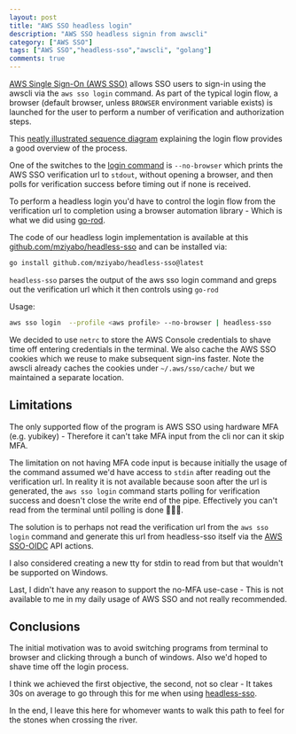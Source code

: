 ```yaml
---
layout: post
title: "AWS SSO headless login"
description: "AWS SSO headless signin from awscli"
category: ["AWS SSO"]
tags: ["AWS SSO","headless-sso","awscli", "golang"]
comments: true
---
```


[AWS Single Sign-On (AWS SSO)](https://docs.aws.amazon.com/singlesignon/latest/userguide/what-is.html) allows SSO users to sign-in using the awscli via the `aws sso login` command. As part of the typical login flow, a browser (default browser, unless `BROWSER` environment variable  exists) is launched for the user to perform a number of verification and authorization steps.

This [neatly illustrated sequence diagram](https://twitter.com/ben11kehoe/status/1260646764966670337) explaining the login flow provides a good overview of the process.

One of the switches to the [login command](https://awscli.amazonaws.com/v2/documentation/api/latest/reference/sso/login.html) is `--no-browser` which prints the AWS SSO verification url to `stdout`, without opening a browser, and then polls for verification success before timing out if none is received.

To perform a headless login you'd have to control the login flow from the verification url to completion using a browser automation library - Which is what we did using [go-rod](https://go-rod.github.io/#/).

The code of our headless login implementation is available at this [github.com/mziyabo/headless-sso](https://github.com/mziyabo/headless-sso) and can be installed via: 
``` bash
go install github.com/mziyabo/headless-sso@latest
```

`headless-sso` parses the output of the aws sso login command and greps out the verification url which it then controls using `go-rod`

Usage: 
``` bash
aws sso login  --profile <aws profile> --no-browser | headless-sso
```

We decided to use `netrc` to store the AWS Console credentials to shave time off entering credentials in the terminal. We also cache the AWS SSO cookies which we reuse to make subsequent sign-ins faster. Note the awscli already caches the cookies under `~/.aws/sso/cache/` but we maintained a separate location.

## Limitations

The only supported flow of the program is AWS SSO using hardware MFA (e.g. yubikey) - Therefore it can't take MFA input from the cli nor can it skip MFA. 

The limitation on not having MFA code input is because initially the usage of the command assumed we'd have access to `stdin` after reading out the verification url. In reality it is not available because soon after the url is generated, the `aws sso login` command starts polling for verification success and doesn't close the write end of the pipe. Effectively you can't read from the terminal until polling is done 🤦🏾‍♂️.

The solution is to perhaps not read the verification url from the `aws sso login` command and generate this url from headless-sso itself via the [AWS SSO-OIDC](https://docs.aws.amazon.com/singlesignon/latest/OIDCAPIReference/API_Operations.html) API actions.

I also considered creating a new tty for stdin to read from but that wouldn't be supported on Windows.

Last, I didn't have any reason to support the no-MFA use-case - This is not available to me in my daily usage of AWS SSO and not really recommended.

## Conclusions

The initial motivation was to avoid switching programs from terminal to browser and clicking through a bunch of windows. Also we'd hoped to shave time off the login process. 

I think we achieved the first objective, the second, not so clear - It takes 30s on average to go through this for me when using [headless-sso](https://github.com/mziyabo/headless-sso).

In the end, I leave this here for whomever wants to walk this path to feel for the stones when crossing the river. 

